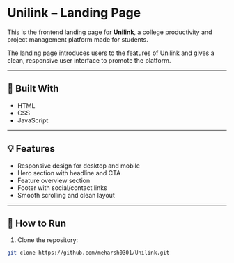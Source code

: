 # Unilink – Landing Page

This is the frontend landing page for **Unilink**, a college productivity and project management platform made for students.

The landing page introduces users to the features of Unilink and gives a clean, responsive user interface to promote the platform.

---

## 🔧 Built With

- HTML
- CSS
- JavaScript

---

## 💡 Features

- Responsive design for desktop and mobile
- Hero section with headline and CTA
- Feature overview section
- Footer with social/contact links
- Smooth scrolling and clean layout

---

## 🚀 How to Run

1. Clone the repository:

```bash
git clone https://github.com/meharsh0301/Unilink.git


